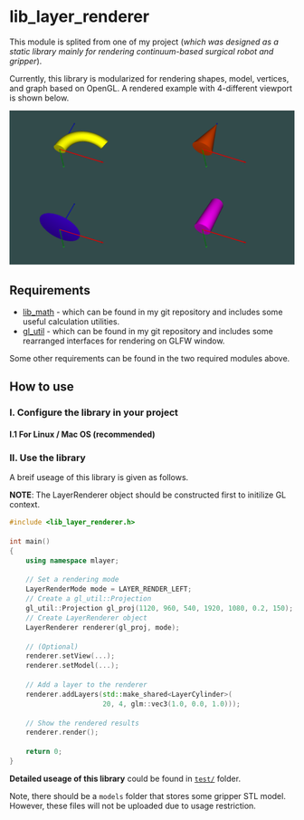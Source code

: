 # lib_layer_renderer

This module is splited from one of my project (_which was designed as a static library mainly for rendering continuum-based surgical robot and gripper_).

Currently, this library is modularized for rendering shapes, model, vertices, and graph based on OpenGL. A rendered example with 4-different viewport is shown below.

<img src="./test/multiview_windowshot.png"/>


## Requirements

+ [lib_math](https://github.com/wlfrii/lib_math) - which can be found in my git repository and includes some useful calculation utilities.
+ [gl_util](https://github.com/wlfrii/learn_OpenGL/tree/main/gl_util) - which can be found in my git repository and includes some rearranged interfaces for rendering on GLFW window.

Some other requirements can be found in the two required modules above.

## How to use

### I. Configure the library in your project 

#### I.1 For Linux / Mac OS (recommended)


### II. Use the library

A breif useage of this library is given as follows.

__NOTE__: The LayerRenderer object should be constructed first to initilize GL context.

```c++
#include <lib_layer_renderer.h>

int main()
{
    using namespace mlayer;

    // Set a rendering mode
    LayerRenderMode mode = LAYER_RENDER_LEFT;
    // Create a gl_util::Projection
    gl_util::Projection gl_proj(1120, 960, 540, 1920, 1080, 0.2, 150);
    // Create LayerRenderer object
    LayerRenderer renderer(gl_proj, mode);

    // (Optional)
    renderer.setView(...);
    renderer.setModel(...);

    // Add a layer to the renderer
    renderer.addLayers(std::make_shared<LayerCylinder>(
                       20, 4, glm::vec3(1.0, 0.0, 1.0)));

    // Show the rendered results
    renderer.render();

    return 0;
}
```

__Detailed useage of this library__ could be found in [`test/`](https://github.com/wlfrii/lib_layer_renderer/tree/main/test) folder.

Note, there should be a `models` folder that stores some gripper STL model. However, these files will not be uploaded due to usage restriction.